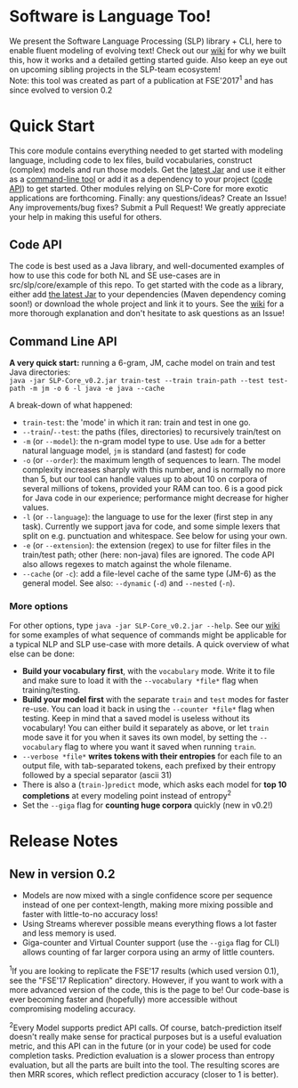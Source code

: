 # Software is Language Too!
We present the Software Language Processing (SLP) library + CLI, here to enable fluent modeling of evolving text! Check out our [wiki](https://github.com/SLP-team/SLP_Core/wiki) for why we built this, how it works and a detailed getting started guide. Also keep an eye out on upcoming sibling projects in the SLP-team ecosystem!  
Note: this tool was created as part of a publication at FSE'2017<sup>1</sup> and has since evolved to version 0.2

# Quick Start
This core module contains everything needed to get started with modeling language, including code to lex files, build vocabularies, construct (complex) models and run those models. Get the [latest Jar](https://github.com/SLP-team/SLP-Core/releases) and use it either as a [command-line tool](#cli) or add it as a dependency to your project ([code API](#codeapi)) to get started. Other modules relying on SLP-Core for more exotic applications are forthcoming. Finally: any questions/ideas? Create an Issue! Any improvements/bug fixes? Submit a Pull Request! We greatly appreciate your help in making this useful for others.

## Code API
<a name="codeapi"></a>
The code is best used as a Java library, and well-documented examples of how to use this code for both NL and SE use-cases are in src/slp/core/example of this repo. To get started with the code as a library, either add [the latest Jar](https://github.com/SLP-team/SLP-Core/releases) to your dependencies (Maven dependency coming soon!) or download the whole project and link it to yours. See the [wiki](https://github.com/SLP-team/SLP_Core/wiki) for a more thorough explanation and don't hesitate to ask questions as an Issue!

## Command Line API
<a name="cli"></a>

**A very quick start:** running a 6-gram, JM, cache model on train and test Java directories:  
`java -jar SLP-Core_v0.2.jar train-test --train train-path --test test-path -m jm -o 6 -l java -e java --cache`  

A break-down of what happened:
- `train-test`: the 'mode' in which it ran: train and test in one go.
- `--train`/`--test`: the paths (files, directories) to recursively train/test on
- `-m` (or `--model`): the n-gram model type to use. Use `adm` for a better natural language model, `jm` is standard (and fastest) for code
- `-o` (or `--order`): the maximum length of sequences to learn. The model complexity increases sharply with this number, and is normally no more than 5, but our tool can handle values up to about 10 on corpora of several millions of tokens, provided your RAM can too. 6 is a good pick for Java code in our experience; performance might decrease for higher values.
- `-l` (or `--language`): the language to use for the lexer (first step in any task). Currently we support java for code, and some simple lexers that split on e.g. punctuation and whitespace. See below for using your own.
- `-e` (or `--extension`): the extension (regex) to use for filter files in the train/test path; other (here: non-java) files are ignored. The code API also allows regexes to match against the whole filename.
- `--cache` (or `-c`): add a file-level cache of the same type (JM-6) as the general model. See also: `--dynamic` (`-d`) and `--nested` (`-n`).

### More options
For other options, type `java -jar SLP-Core_v0.2.jar --help`. See our [wiki](https://github.com/SLP-team/SLP-Core/wiki/Usage:-command-line-API) for some examples of what sequence of commands might be applicable for a typical NLP and SLP use-case with more details. A quick overview of what else can be done:
- **Build your vocabulary first**, with the `vocabulary` mode. Write it to file and make sure to load it with the `--vocabulary *file*` flag when training/testing.
- **Build your model first** with the separate `train` and `test` modes for faster re-use. You can load it back in using the `--counter *file*` flag when testing. Keep in mind that a saved model is useless without its vocabulary! You can either build it separately as above, or let `train` mode save it for you when it saves its own model, by setting the `--vocabulary` flag to where you want it saved when running `train`.
- `--verbose *file*` **writes tokens with their entropies** for each file to an output file, with tab-separated tokens, each prefixed by their entropy followed by a special separator (ascii 31)
- There is also a (`train-`)`predict` mode, which asks each model for **top 10 completions** at every modeling point instead of entropy<sup>2</sup>
- Set the `--giga` flag for **counting huge corpora** quickly (new in v0.2!)

<a name="release"></a>
# Release Notes
## New in version 0.2
- Models are now mixed with a single confidence score per sequence instead of one per context-length, making more mixing possible and faster with little-to-no accuracy loss!
- Using Streams wherever possible means everything flows a lot faster and less memory is used.
- Giga-counter and Virtual Counter support (use the `--giga` flag for CLI) allows counting of far larger corpora using an army of little counters.

<sup>1</sup>If you are looking to replicate the FSE'17 results (which used version 0.1), see the "FSE'17 Replication" directory. However, if you want to work with a more advanced version of the code, this is the page to be! Our code-base is ever becoming faster and (hopefully) more accessible without compromising modeling accuracy.

<sup>2</sup>Every Model supports predict API calls. Of course, batch-prediction itself doesn't really make sense for practical purposes but is a useful evaluation metric, and this API can in the future (or in your code) be used for code completion tasks. Prediction evaluation is a slower process than entropy evaluation, but all the parts are built into the tool. The resulting scores are then MRR scores, which reflect prediction accuracy (closer to 1 is better).
